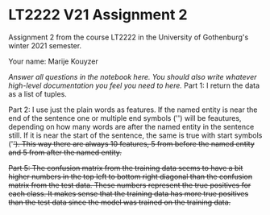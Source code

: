 # LT2222 V21 Assignment 2

Assignment 2 from the course LT2222 in the University of Gothenburg's winter 2021 semester.

Your name: Marije Kouyzer

*Answer all questions in the notebook here.  You should also write whatever high-level documentation you feel you need to here.*
Part 1: I return the data as a list of tuples.

Part 2: I use just the plain words as features. If the named entity is near the end of the sentence one or multiple end symbols ('<e>') will be feautures, depending on how many words are after the named entity in the sentence still. If it is near the start of the sentence, the same is true with start symbols ('<s>'). This way there are always 10 features, 5 from before the named entity and 5 from after the named entity.

Part 5: The confusion matrix from the training data seems to have a bit higher numbers in the top left to bottom right diagonal than the confusion matrix from the test data. These numbers represent the true positives for each class. It makes sense that the training data has more true positives than the test data since the model was trained on the training data.
